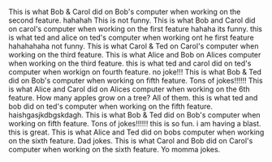 This is what Bob & Carol did on Bob's computer when working on the second feature. hahahah This is not funny.
This is what Bob and Carol did on carol's computer when working on the first feature hahaha its funny.
this is what ted and alice on ted's computer  when working ont he first feature hahahahaha not funny.
This is what Carol & Ted on Carol's computer when working on the third feature. 
This is what Alice and Bob on Alices computer when working on the third feature. 
this is what ted and carol did on ted's computer when workign on fourth feature. no joke!!!
This is what Bob & Ted did on Bob's computer when working on fifth feature. Tons of jokes!!!!!!
This is what Alice and Carol did on Alices computer when working on the 6th feature. How many apples grow on a tree? All of them.
this is what ted and bob did on ted's computer when working on the fifth feature. haishgasjkdbgskdagh.
This is what Bob & Ted did on Bob's computer when working on fifth feature. Tons of jokes!!!!!!
this is so fun. i am having a blast. this is great. 
This is what Alice and Ted did on bobs computer when working on the sixth feature. Dad jokes.
This is what Carol and Bob did on Carol's computer when working on the sixth feature. Yo momma jokes. 